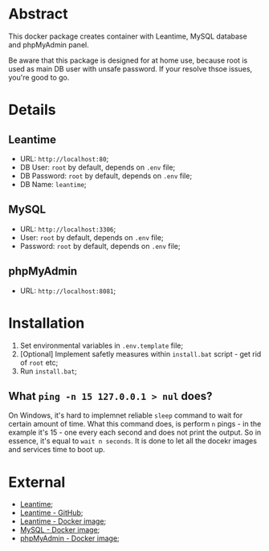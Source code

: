 # Abstract
This docker package creates container with Leantime, MySQL database and phpMyAdmin panel.

Be aware that this package is designed for at home use, because root is used as main DB user with unsafe password. If your resolve thsoe issues, you're good to go.

# Details
## Leantime
* URL: `http://localhost:80`;
* DB User: `root` by default, depends on `.env` file;
* DB Password: `root` by default, depends on `.env` file;
* DB Name: `leantime`;

## MySQL
* URL: `http://localhost:3306`;
* User: `root` by default, depends on `.env` file;
* Password: `root` by default, depends on `.env` file;

## phpMyAdmin
* URL: `http://localhost:8081`;

# Installation
1. Set environmental variables in `.env.template` file;
2. [Optional] Implement safetly measures within `install.bat` script - get rid of `root` etc;
2. Run `install.bat`;

## What `ping -n 15 127.0.0.1 > nul` does?
On Windows, it's hard to implemnet reliable `sleep` command to wait for certain amount of time. What this command does, is perform `n` pings - in the example it's 15 - one every each second and does not print the output. So in essence, it's equal to `wait n seconds`. It is done to let all the docekr images and services time to boot up.

# External
* [Leantime](https://leantime.io);
* [Leantime - GitHub](https://github.com/Leantime/leantime/releases);
* [Leantime - Docker image](https://hub.docker.com/r/leantime/leantime);
* [MySQL - Docker image](https://hub.docker.com/_/mysql);
* [phpMyAdmin - Docker image](https://hub.docker.com/r/phpmyadmin/phpmyadmin/);

